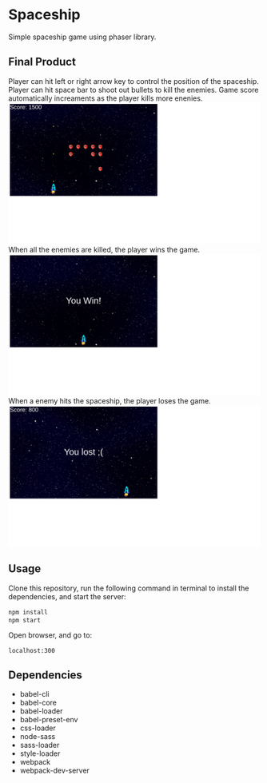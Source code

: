 Spaceship
=====================
Simple spaceship game using phaser library.

## Final Product

Player can hit left or right arrow key to control the position of the spaceship. Player can hit space bar to shoot out bullets to kill the enemies. Game score automatically increaments as the player kills more enenies. 
!["game"](https://github.com/vivienfan/simple-spaceship-game/blob/master/documents/game.png?raw=true)
When all the enemies are killed, the player wins the game.
!["win"](https://github.com/vivienfan/simple-spaceship-game/blob/master/documents/win.png?raw=true)
When a enemy hits the spaceship, the player loses the game.
!["lost"](https://github.com/vivienfan/simple-spaceship-game/blob/master/documents/lost.png?raw=true)

## Usage
Clone this repository, run the following command in terminal to install the dependencies, and start the server:
```
npm install
npm start
```
Open browser, and go to:
```
localhost:300
```

## Dependencies
* babel-cli
* babel-core
* babel-loader
* babel-preset-env
* css-loader
* node-sass
* sass-loader
* style-loader
* webpack
* webpack-dev-server
